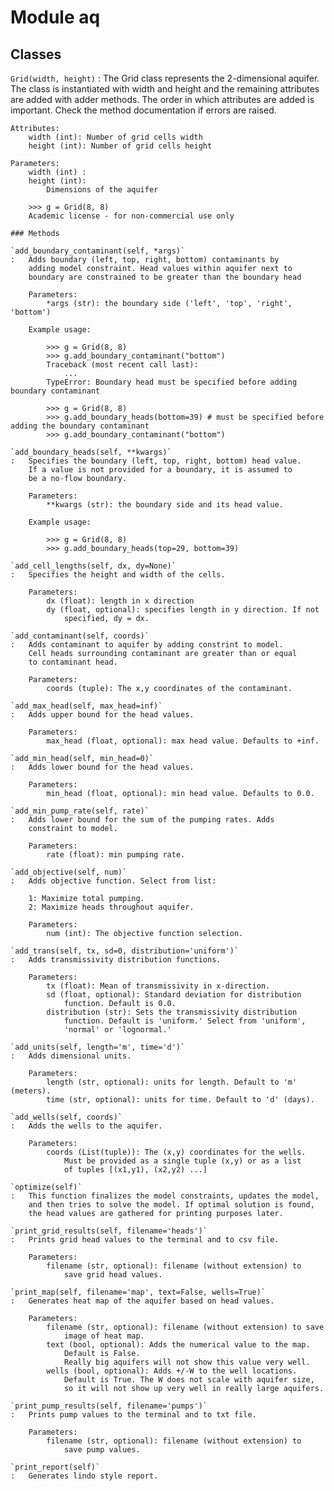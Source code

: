 Module aq
=========

Classes
-------

`Grid(width, height)`
:   The Grid class represents the 2-dimensional aquifer. The class is
    instantiated with width and height and the remaining attributes are
    added with adder methods. The order in which attributes are added
    is important. Check the method documentation if errors are raised.
    
    Attributes:
        width (int): Number of grid cells width
        height (int): Number of grid cells height
    
    Parameters:
        width (int) :
        height (int):
            Dimensions of the aquifer
    
        >>> g = Grid(8, 8)
        Academic license - for non-commercial use only

    ### Methods

    `add_boundary_contaminant(self, *args)`
    :   Adds boundary (left, top, right, bottom) contaminants by
        adding model constraint. Head values within aquifer next to
        boundary are constrained to be greater than the boundary head
        
        Parameters:
            *args (str): the boundary side ('left', 'top', 'right', 'bottom')
        
        Example usage:
        
            >>> g = Grid(8, 8)
            >>> g.add_boundary_contaminant("bottom")
            Traceback (most recent call last):
                ...
            TypeError: Boundary head must be specified before adding boundary contaminant
        
            >>> g = Grid(8, 8)
            >>> g.add_boundary_heads(bottom=39) # must be specified before adding the boundary contaminant
            >>> g.add_boundary_contaminant("bottom")

    `add_boundary_heads(self, **kwargs)`
    :   Specifies the boundary (left, top, right, bottom) head value.
        If a value is not provided for a boundary, it is assumed to 
        be a no-flow boundary.
        
        Parameters:
            **kwargs (str): the boundary side and its head value.
        
        Example usage:
        
            >>> g = Grid(8, 8)
            >>> g.add_boundary_heads(top=29, bottom=39)

    `add_cell_lengths(self, dx, dy=None)`
    :   Specifies the height and width of the cells.
        
        Parameters:
            dx (float): length in x direction
            dy (float, optional): specifies length in y direction. If not
                specified, dy = dx.

    `add_contaminant(self, coords)`
    :   Adds contaminant to aquifer by adding constrint to model.
        Cell heads surrounding contaminant are greater than or equal
        to contaminant head.
        
        Parameters:
            coords (tuple): The x,y coordinates of the contaminant.

    `add_max_head(self, max_head=inf)`
    :   Adds upper bound for the head values.
        
        Parameters:
            max_head (float, optional): max head value. Defaults to +inf.

    `add_min_head(self, min_head=0)`
    :   Adds lower bound for the head values.
        
        Parameters:
            min_head (float, optional): min head value. Defaults to 0.0.

    `add_min_pump_rate(self, rate)`
    :   Adds lower bound for the sum of the pumping rates. Adds
        constraint to model.
        
        Parameters:
            rate (float): min pumping rate.

    `add_objective(self, num)`
    :   Adds objective function. Select from list:
        
        1: Maximize total pumping.
        2: Maximize heads throughout aquifer.
        
        Parameters:
            num (int): The objective function selection.

    `add_trans(self, tx, sd=0, distribution='uniform')`
    :   Adds transmissivity distribution functions.
        
        Parameters:
            tx (float): Mean of transmissivity in x-direction.
            sd (float, optional): Standard deviation for distribution 
                function. Default is 0.0.
            distribution (str): Sets the transmissivity distribution 
                function. Default is 'uniform.' Select from 'uniform', 
                'normal' or 'lognormal.'

    `add_units(self, length='m', time='d')`
    :   Adds dimensional units.
        
        Parameters:
            length (str, optional): units for length. Default to 'm' (meters).
            time (str, optional): units for time. Default to 'd' (days).

    `add_wells(self, coords)`
    :   Adds the wells to the aquifer.
        
        Parameters:
            coords (List(tuple)): The (x,y) coordinates for the wells. 
                Must be provided as a single tuple (x,y) or as a list 
                of tuples [(x1,y1), (x2,y2) ...]

    `optimize(self)`
    :   This function finalizes the model constraints, updates the model,
        and then tries to solve the model. If optimal solution is found,
        the head values are gathered for printing purposes later.

    `print_grid_results(self, filename='heads')`
    :   Prints grid head values to the terminal and to csv file.
        
        Parameters:
            filename (str, optional): filename (without extension) to 
                save grid head values.

    `print_map(self, filename='map', text=False, wells=True)`
    :   Generates heat map of the aquifer based on head values.
        
        Parameters:
            filename (str, optional): filename (without extension) to save 
                image of heat map.
            text (bool, optional): Adds the numerical value to the map.
                Default is False.
                Really big aquifers will not show this value very well.
            wells (bool, optional): Adds +/-W to the well locations. 
                Default is True. The W does not scale with aquifer size, 
                so it will not show up very well in really large aquifers.

    `print_pump_results(self, filename='pumps')`
    :   Prints pump values to the terminal and to txt file.
        
        Parameters:
            filename (str, optional): filename (without extension) to
                save pump values.

    `print_report(self)`
    :   Generates lindo style report.